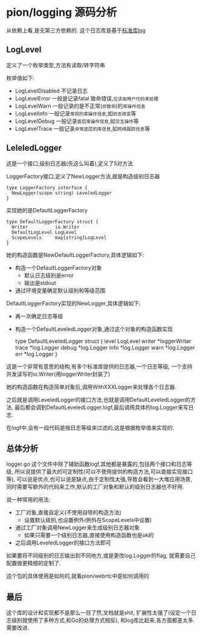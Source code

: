 # pion/logging 源码分析

从依赖上看,是无第三方依赖的.
这个日志库是基于[标准库log](https://github.com/63isOK/go1.13/blob/master/docs/log/log.md)

## LogLevel

定义了一个枚举类型,方法有读取/转字符串

枚举值如下:

- LogLevelDisabled 不记录日志
- LogLevelError 一般是记录fatal 致命错误,`应该由用户代码来处理`
- LogLevelWarn 一般记录的是不正常(`非致命`)的`库操作信息`
- LogLevelInfo 一般记录`常规的库操作信息`,如`状态改变`等
- LogLevelDebug 一般记录`底层库操作信息`,如`交互操作`等
- LogLevelTrace 一般记录`非常底层的库信息`,如`网络跟踪信息`等

## LeleledLogger

这是一个接口,级别日志器(先这么叫着),定义了5对方法

LoggerFactory接口,定义了NewLogger方法,就是构造级别日志器

    type LoggerFactory interface {
      NewLogger(scope string) LeveledLogger
    }

实现她的是DefaultLoggerFactory

    type DefaultLoggerFactory struct {
      Writer          io.Writer
      DefaultLogLevel LogLevel
      ScopeLevels     map[string]LogLevel
    }

她的构造函数是NewDefaultLoggerFactory,具体逻辑如下:

- 构造一个DefaultLoggerFactory对象
  - 默认日志级别是error
  - 输出是stdout
- 通过环境变量确定默认级别和等级范围

DefaultLoggerFactory实现的NewLogger,具体逻辑如下:

- 再一次确定日志等级
- 构造一个DefaultLeveledLogger对象,通过这个对象的构造函数实现

    type DefaultLeveledLogger struct {
      level  LogLevel
      writer *loggerWriter
      trace  *log.Logger
      debug  *log.Logger
      info   *log.Logger
      warn   *log.Logger
      err    *log.Logger
    }

这是一个非常有意思的结构,有多个标准库提供的日志器,一个日志等级,
一个支持并发读写的io.Writer(用loggerWriter封装了)

她的构造函数在构造简单对象后,调用WithXXXLogger来处理各个日志器.

之后就是调用LeveledLogger的接口方法,也就是调用DefaultLeveledLogger的方法,
最后都会调到DefaultLeveledLogger.logf,最后调用具体的log.Logger来写日志.

在logf中,会有一段代码是按日志等级来过滤的,这是根据枚举值来实现的.

## 总体分析

logger.go 这个文件中除了辅助函数logf,其他都是暴露的,包括两个接口和日志等级,
所以说提供了最大的可定制性(可以不使用提供的构造方法,可以直接实现接口等),
可以说是优点,也可以说是缺点,由于定制性太强,导致会看到一大堆应用场景,
同时需要写额外的代码来工作,默认的工厂对象和默认的级别日志器也不好用.

说一种常用的用法:

- 工厂对象,直接自定义(不使用自带的构造方法)
  - 设置默认级别,也设置例外(例外在ScopeLevels中设置)
- 通过工厂对象调用NewLogger来生成级别日志器对象
  - 如果只需要一个级别日志器,直接使用构造函数也是ok的
- 之后调用LeveledLogger的接口方法即可

如果要将不同级别的日志输出到不同地方,或是更改log.Logger的flag,
就需要自己配置做更精细的定制了.

这个包的具体使用是如何的,就看pion/webrtc中是如何调用的

## 最后

这个库的设计和实现都不是那么一目了然,文档就是shit,
扩展性太强了(设定一个日志级别就使用了多种方式,和Go的处理方式相反),
和log库比起来,各方面都差太多.需要改进.

